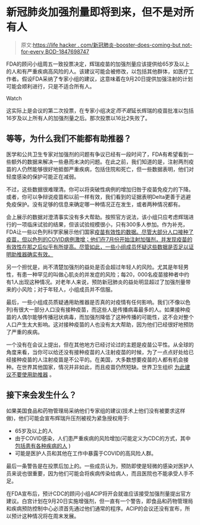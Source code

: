 # 新冠肺炎加强剂量即将到来，但不是对所有人

> 原文:[https://life hacker . com/新冠肺炎-booster-does-coming-but not-for-every BOD-1847698747](https://lifehacker.com/covid-19-booster-doses-are-coming-but-not-for-everybod-1847698747)

FDA的顾问小组周五一致投票决定，辉瑞疫苗的加强剂量应该提供给65岁及以上的人和有严重疾病高风险的人。该建议可能会被修改，以包括其他群体，如医疗工作者。假设FDA采纳了专家小组的建议，这意味着在9月20日提供加强注射的计划可能会顺利进行，只是不适合所有人。

Watch

这实际上是会议的第二次投票，在专家小组决定*而不是*延长辉瑞的疫苗批准以包括16岁及以上所有人的加强剂量之后。那次投票以16比2失败了。

## 等等，为什么我们不能都有助推器？

医学和公共卫生专家对加强剂的问题有争议已经有一段时间了，FDA有希望看到一些额外的数据来解决一些悬而未决的问题。在此之前，我们知道的是，注射两剂疫苗的人仍然能够很好地抵御严重疾病，包括住院和死亡，但一些数据表明，他们对轻度感染的保护可能正在减弱。

不过，这些数据很难理清。你可以将突破性病例的增加归咎于疫苗免疫力的下降。或者，你可以争辩说疫苗和以前一样有效，我们看到的证据表明Delta更善于逃避免疫保护。没有足够的信息来确定哪一种情况正在发生，或者两种情况都有。

会上展示的数据对澄清事实没有多大帮助。按照官方说法，该小组只应考虑辉瑞进行的一项临床试验的结果，但该试验规模很小，只有300多人参加。作为补充，FDA让一些以色列科学家展示他们国家[疫苗有效性的数据。尽管大部分人口接种了疫苗，但以色列的COVID病例激增；他们在7月份开始注射加强剂，并发现疫苗的有效性在那之后似乎有所提高。尽管如此，一些小组成员怀疑这些数据是否足以证明助推器确实有效。](https://www.fda.gov/media/152205/download)

另一个担忧是，尚不清楚加强剂的益处是否会超过年轻人的风险。尤其是年轻男性，有患一种罕见的叫做心肌炎的并发症的风险；每20，000名疫苗接种者中约有1人出现这种情况。对老年人来说，预防新冠肺炎的益处明显超过了加强剂量带来的小风险；对于年轻人，小组成员并不信服。

最后，一些小组成员质疑通用助推器是否真的对疫情有任何影响。我们(不像以色列)有很大一部分人口没有接种疫苗，而这些人是传播病毒最多的人。如果接种疫苗的人偶尔能够传播冠状病毒，而加强剂降低了这种传播的可能性，这不会对整个人口产生太大影响。这对接种疫苗的人也没有太大帮助，因为他们已经很好地预防了严重的疾病。

一个没有在会议上提出，但在其他地方已经讨论过的主题是疫苗公平性。从全球的角度来看，当你可以给还没有接种疫苗的人注射疫苗的时候，为了一点点好处给已经接种疫苗的人注射疫苗是不公平的。在美国，大多数想要疫苗的人都有机会接种。在世界其他国家，情况并非如此，而且疫苗仍然短缺。世界卫生组织 [为此建议不要使用助推器](https://www.who.int/news/item/10-08-2021-interim-statement-on-covid-19-vaccine-booster-doses) 。

## 接下来会发生什么？

如果美国食品和药物管理局采纳他们专家组的建议(技术上他们没有被要求这样做)，他们可能会宣布辉瑞升压剂被视为紧急授权用于:

*   65岁及以上的人
*   由于COVID感染，人们患严重疾病的风险增加(可能定义为CDC的方式，其中 [包括患有各种疾病的人](https://www.cdc.gov/coronavirus/2019-ncov/need-extra-precautions/people-with-medical-conditions.html) )
*   可能是医护人员和其他在工作中暴露于COVID的高风险人群。

最后一条警告是在投票后加上的。一些成员认为，预防即使是轻微的感染对医护人员来说也很重要，因为他们可能会将疾病传染给病人，而且医院也不能承受人手不足。

在FDA宣布后，预计CDC的顾问小组ACIP将开会就谁应该接受加强剂量提出官方建议。白宫计划在9月20日实施增强剂，但一直有一个警告，即食品和药物管理局和疾病预防控制中心必须首先通过他们通常的程序。ACIP的会议还没有宣布，所以预计这种情况将在周末发展。